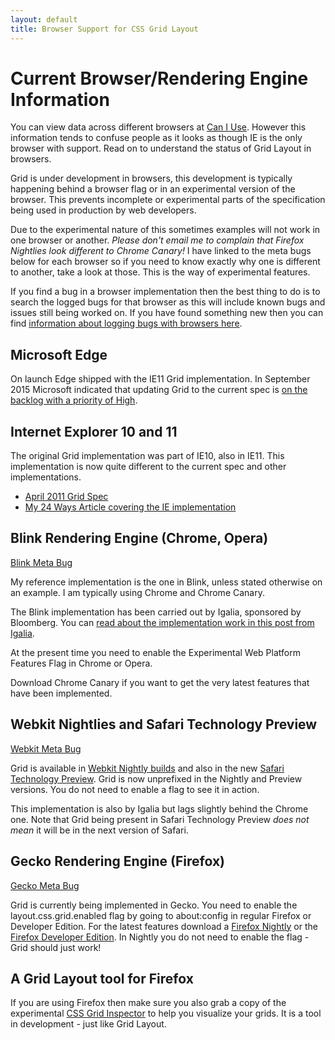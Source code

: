 ```yaml
---
layout: default
title: Browser Support for CSS Grid Layout
---
```


# Current Browser/Rendering Engine Information

You can view data across different browsers at [Can I Use](http://caniuse.com/#feat=css-grid). However this information tends to confuse people as it looks as though IE is the only browser with support. Read on to understand the status of Grid Layout in browsers.

Grid is under development in browsers, this development is typically happening behind a browser flag or in an experimental version of the browser. This prevents incomplete or experimental parts of the specification being used in production by web developers.

Due to the experimental nature of this sometimes examples will not work in one browser or another. *Please don't email me to complain that Firefox Nightlies look different to Chrome Canary!* I have linked to the meta bugs below for each browser so if you need to know exactly why one is different to another, take a look at those. This is the way of experimental features.

If you find a bug in a browser implementation then the best thing to do is to search the logged bugs for that browser as this will include known bugs and issues still being worked on. If you have found something new then you can find [information about logging bugs with browsers here](http://testthewebforward.org/docs/bugs.html).

## Microsoft Edge

On launch Edge shipped with the IE11 Grid implementation. In September 2015 Microsoft indicated that updating Grid to the current spec is [on the backlog with a priority of High](https://wpdev.uservoice.com/forums/257854-microsoft-edge-developer/suggestions/6514853-update-css-grid).

## Internet Explorer 10 and 11

The original Grid implementation was part of IE10, also in IE11. This implementation is now quite different to the current spec and other implementations.

- [April 2011 Grid Spec](http://www.w3.org/TR/2011/WD-css3-grid-layout-20110407/)
- [My 24 Ways Article covering the IE implementation](http://24ways.org/2012/css3-grid-layout/)

## Blink Rendering Engine (Chrome, Opera)

[Blink Meta Bug](https://code.google.com/p/chromium/issues/detail?id=79180)

My reference implementation is the one in Blink, unless stated otherwise on an example. I am typically using Chrome and Chrome Canary.

The Blink implementation has been carried out by Igalia, sponsored by Bloomberg. You can [read about the implementation work in this post from Igalia](http://blogs.igalia.com/mrego/2015/01/08/css-grid-layout-2014-recap-implementation-status/).

At the present time you need to enable the Experimental Web Platform Features Flag in Chrome or Opera.

Download Chrome Canary if you want to get the very latest features that have been implemented.

## Webkit Nightlies and Safari Technology Preview

[Webkit Meta Bug](https://bugs.webkit.org/show_bug.cgi?id=60731)

Grid is available in [Webkit Nightly builds](http://nightly.webkit.org/) and also in the new [Safari Technology Preview](https://developer.apple.com/safari/technology-preview/release-notes/). Grid is now unprefixed in the Nightly and Preview versions. You do not need to enable a flag to see it in action.

This implementation is also by Igalia but lags slightly behind the Chrome one. Note that Grid being present in Safari Technology Preview _does not mean_ it will be in the next version of Safari.

## Gecko Rendering Engine (Firefox)

[Gecko Meta Bug](https://bugzilla.mozilla.org/show_bug.cgi?id=616605)

Grid is currently being implemented in Gecko. You need to enable the layout.css.grid.enabled flag by going to about:config in regular Firefox or Developer Edition. For the latest features download a [Firefox Nightly](https://nightly.mozilla.org/) or the [Firefox Developer Edition](https://www.mozilla.org/en-GB/firefox/developer/). In Nightly you do not need to enable the flag - Grid should just work!

## A Grid Layout tool for Firefox

If you are using Firefox then make sure you also grab a copy of the experimental [CSS Grid Inspector](https://addons.mozilla.org/en-US/firefox/addon/css-grid-inspector/) to help you visualize your grids. It is a tool in development - just like Grid Layout.
